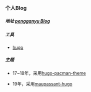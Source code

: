 ### 个人Blog

##### 地址 [pengganyu Blog](https://xibolun.github.io)

##### 工具

- [hugo](https://gohugo.io)

##### 主题

- 17~18年，采用[hugo-pacman-theme](https://themes.gohugo.io/hugo-pacman-theme/)

- 19年，采用[maupassant-hugo](https://github.com/rujews/maupassant-hugo)

